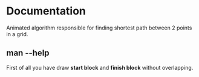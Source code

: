 # Documentation

Animated algorithm responsible for finding shortest path between 2 points in a grid.

## man --help

First of all you have draw **start block** and **finish block** without overlapping.